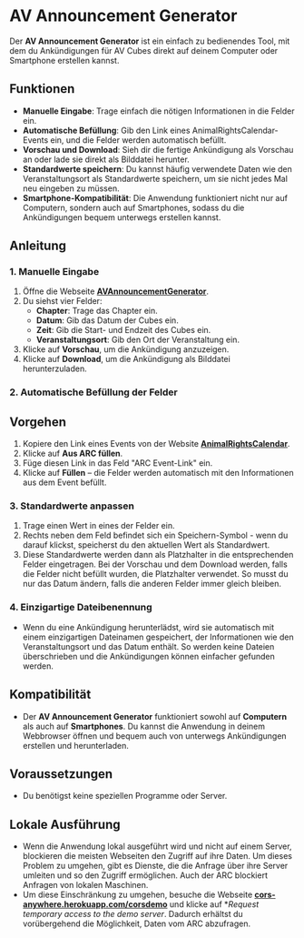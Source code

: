 # AV Announcement Generator

Der **AV Announcement Generator** ist ein einfach zu bedienendes Tool, mit dem du Ankündigungen für AV Cubes direkt auf deinem Computer oder Smartphone erstellen kannst.

## Funktionen

- **Manuelle Eingabe**: Trage einfach die nötigen Informationen in die Felder ein.
- **Automatische Befüllung**: Gib den Link eines AnimalRightsCalendar-Events ein, und die Felder werden automatisch befüllt.
- **Vorschau und Download**: Sieh dir die fertige Ankündigung als Vorschau an oder lade sie direkt als Bilddatei herunter.
- **Standardwerte speichern**: Du kannst häufig verwendete Daten wie den Veranstaltungsort als Standardwerte speichern, um sie nicht jedes Mal neu eingeben zu müssen.
- **Smartphone-Kompatibilität**: Die Anwendung funktioniert nicht nur auf Computern, sondern auch auf Smartphones, sodass du die Ankündigungen bequem unterwegs erstellen kannst.

## Anleitung

### 1. Manuelle Eingabe

1. Öffne die Webseite **[AVAnnouncementGenerator](https://steinente.github.io/AVAnnouncementGenerator/)**.
2. Du siehst vier Felder:
   - **Chapter**: Trage das Chapter ein.
   - **Datum**: Gib das Datum der Cubes ein.
   - **Zeit**: Gib die Start- und Endzeit des Cubes ein.
   - **Veranstaltungsort**: Gib den Ort der Veranstaltung ein.
3. Klicke auf **Vorschau**, um die Ankündigung anzuzeigen.
4. Klicke auf **Download**, um die Ankündigung als Bilddatei herunterzuladen.

### 2. Automatische Befüllung der Felder

## Vorgehen

1. Kopiere den Link eines Events von der Website [**AnimalRightsCalendar**](https://animalrightscalendar.org/).
2. Klicke auf **Aus ARC füllen**.
3. Füge diesen Link in das Feld "ARC Event-Link" ein.
4. Klicke auf **Füllen** – die Felder werden automatisch mit den Informationen aus dem Event befüllt.

### 3. Standardwerte anpassen

1. Trage einen Wert in eines der Felder ein.
2. Rechts neben dem Feld befindet sich ein Speichern-Symbol - wenn du darauf klickst, speicherst du den aktuellen Wert als Standardwert.
3. Diese Standardwerte werden dann als Platzhalter in die entsprechenden Felder eingetragen. Bei der Vorschau und dem Download werden, falls die Felder nicht befüllt wurden, die Platzhalter verwendet. So musst du nur das Datum ändern, falls die anderen Felder immer gleich bleiben.

### 4. Einzigartige Dateibenennung

- Wenn du eine Ankündigung herunterlädst, wird sie automatisch mit einem einzigartigen Dateinamen gespeichert, der Informationen wie den Veranstaltungsort und das Datum enthält. So werden keine Dateien überschrieben und die Ankündigungen können einfacher gefunden werden.

## Kompatibilität

- Der **AV Announcement Generator** funktioniert sowohl auf **Computern** als auch auf **Smartphones**. Du kannst die Anwendung in deinem Webbrowser öffnen und bequem auch von unterwegs Ankündigungen erstellen und herunterladen.

## Voraussetzungen

- Du benötigst keine speziellen Programme oder Server.

## Lokale Ausführung

- Wenn die Anwendung lokal ausgeführt wird und nicht auf einem Server, blockieren die meisten Webseiten den Zugriff auf ihre Daten. Um dieses Problem zu umgehen, gibt es Dienste, die die Anfrage über ihre Server umleiten und so den Zugriff ermöglichen. Auch der ARC blockiert Anfragen von lokalen Maschinen.
- Um diese Einschränkung zu umgehen, besuche die Webseite **[cors-anywhere.herokuapp.com/corsdemo](https://cors-anywhere.herokuapp.com/corsdemo)** und klicke auf **Request temporary access to the demo server*. Dadurch erhältst du vorübergehend die Möglichkeit, Daten vom ARC abzufragen.
